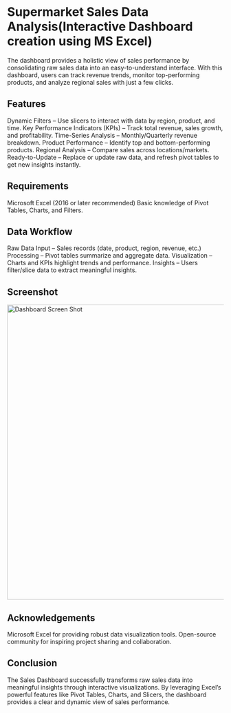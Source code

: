 # Supermarket Sales Data Analysis(Interactive Dashboard creation using MS Excel)

The dashboard provides a holistic view of sales performance by consolidating raw sales data into an easy-to-understand interface. With this dashboard, users can track revenue trends, monitor top-performing products, and analyze regional sales with just a few clicks.

## Features
Dynamic Filters – Use slicers to interact with data by region, product, and time. 
Key Performance Indicators (KPIs) – Track total revenue, sales growth, and profitability.
Time-Series Analysis – Monthly/Quarterly revenue breakdown. 
Product Performance – Identify top and bottom-performing products. 
Regional Analysis – Compare sales across locations/markets.
Ready-to-Update – Replace or update raw data, and refresh pivot tables to get new insights instantly.

## Requirements
Microsoft Excel (2016 or later recommended) 
Basic knowledge of Pivot Tables, Charts, and Filters.

## Data Workflow
Raw Data Input – Sales records (date, product, region, revenue, etc.)
Processing – Pivot tables summarize and aggregate data. 
Visualization – Charts and KPIs highlight trends and performance. 
Insights – Users filter/slice data to extract meaningful insights.

## Screenshot 
<img width="1852" height="685" alt="Dashboard Screen Shot" src="https://github.com/user-attachments/assets/fa047be6-8de8-4262-99dd-e6282255376c" />


## Acknowledgements
Microsoft Excel for providing robust data visualization tools. 
Open-source community for inspiring project sharing and collaboration.

## Conclusion
The Sales Dashboard successfully transforms raw sales data into meaningful insights through interactive visualizations. By leveraging Excel’s powerful features like Pivot Tables, Charts, and Slicers, the dashboard provides a clear and dynamic view of sales performance.
